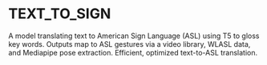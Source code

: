 # TEXT_TO_SIGN
A model translating text to American Sign Language (ASL) using T5 to gloss key words. Outputs map to ASL gestures via a video library, WLASL data, and Mediapipe pose extraction. Efficient, optimized text-to-ASL translation.
